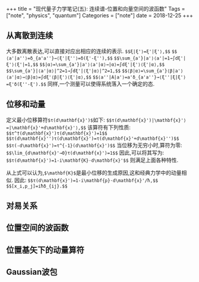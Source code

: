 +++
title = "现代量子力学笔记(五): 连续谱-位置和向量空间的波函数"
Tags = ["note", "physics", "quantum"]
Categories = ["note"]
date = 2018-12-25
+++

## 从离散到连续
大多数离散表达,可以直接对应出相应的连续的表示.
`$$ξ|ξ'⟩=ξ'|ξ'⟩,$$`
`$$⟨a'|a''⟩=δ_{a'a''}→⟨ξ'|ξ''⟩=δ(ξ'-ξ''),$$`
`$$\sum_{a'}|a'⟩⟨a'|=1→∫dξ'|ξ'⟩⟨ξ'|=1,$$`
`$$|α⟩=\sum_{a'}|a'⟩⟨a'|α⟩→|α⟩=∫dξ'|ξ'⟩⟨ξ'|α⟩,$$`
`$$\sum_{a'}|⟨a'|α⟩|^2=1→∫dξ'|⟨ξ'|α⟩|^2=1,$$`
`$$⟨β|α⟩=\sum_{a'}⟨β|a'⟩⟨a'|α⟩→⟨β|α⟩=∫dξ'⟨β|ξ'⟩⟨ξ'|α⟩,$$`
`$$⟨a''|A|a'⟩=a'δ_{a'a''}→⟨ξ''|ξ|ξ'⟩=ξ'δ(ξ''-ξ').$$`
同样,一个测量可以使得系统落入一个确定的态.

## 位移和动量
定义最小位移算符`$τ(d\mathbf{x}')$`如下:
`$$τ(d\mathbf{x}')|\mathbf{x}'⟩=|\mathbf{x}'+d\mathbf{x}'⟩,$$`
该算符有下列性质:
`$$τ^†(d\mathbf{x}')τ(d\mathbf{x}')=1$$`
`$$τ(d\mathbf{x}'')τ(d\mathbf{x}')=τ(d\mathbf{x}'+d\mathbf{x}'')$$`
`$$τ(-d\mathbf{x}')=τ^{-1}(d\mathbf{x}')$$`
当位移为无穷小时,算符为零:
`$$\lim_{d\mathbf{x}'→0}τ(d\mathbf{x}')=1$$`
因此,可以将其写为:
`$$τ(d\mathbf{x}')=1-i\mathbf{K}⋅d\mathbf{x}'$$`
则满足上面各种特性.

从上式可以认为,`$\mathbf{K}$`是最小位移的生成原因,这和经典力学中的动量相似.
因此:
`$$τ(d\mathbf{x}')=1-i\mathbf{p}⋅d\mathbf{x}'/ħ,$$`
`$$[x_i,p_j]=iħδ_{ij}.$$`

## 对易关系

## 位置空间的波函数

## 位置基矢下的动量算符

## Gaussian波包
